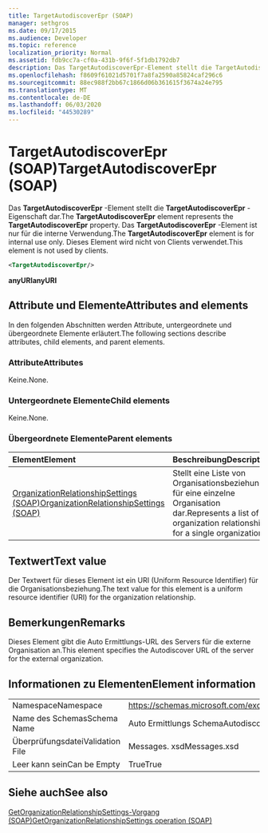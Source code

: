 ```yaml
---
title: TargetAutodiscoverEpr (SOAP)
manager: sethgros
ms.date: 09/17/2015
ms.audience: Developer
ms.topic: reference
localization_priority: Normal
ms.assetid: fdb9cc7a-cf0a-431b-9f6f-5f1db1792db7
description: Das TargetAutodiscoverEpr-Element stellt die TargetAutodiscoverEpr-Eigenschaft dar. Das TargetAutodiscoverEpr-Element ist nur für die interne Verwendung. Dieses Element wird nicht von Clients verwendet.
ms.openlocfilehash: f8609f61021d5701f7a8fa2590a85824caf296c6
ms.sourcegitcommit: 88ec988f2bb67c1866d06b361615f3674a24e795
ms.translationtype: MT
ms.contentlocale: de-DE
ms.lasthandoff: 06/03/2020
ms.locfileid: "44530289"
---
```

# <a name="targetautodiscoverepr-soap"></a><span data-ttu-id="07910-105">TargetAutodiscoverEpr (SOAP)</span><span class="sxs-lookup"><span data-stu-id="07910-105">TargetAutodiscoverEpr (SOAP)</span></span>

<span data-ttu-id="07910-106">Das **TargetAutodiscoverEpr** -Element stellt die **TargetAutodiscoverEpr** -Eigenschaft dar.</span><span class="sxs-lookup"><span data-stu-id="07910-106">The **TargetAutodiscoverEpr** element represents the **TargetAutodiscoverEpr** property.</span></span> <span data-ttu-id="07910-107">Das **TargetAutodiscoverEpr** -Element ist nur für die interne Verwendung.</span><span class="sxs-lookup"><span data-stu-id="07910-107">The **TargetAutodiscoverEpr** element is for internal use only.</span></span> <span data-ttu-id="07910-108">Dieses Element wird nicht von Clients verwendet.</span><span class="sxs-lookup"><span data-stu-id="07910-108">This element is not used by clients.</span></span> 
  
```XML
<TargetAutodiscoverEpr/>
```

 <span data-ttu-id="07910-109">**anyURI**</span><span class="sxs-lookup"><span data-stu-id="07910-109">**anyURI**</span></span>
## <a name="attributes-and-elements"></a><span data-ttu-id="07910-110">Attribute und Elemente</span><span class="sxs-lookup"><span data-stu-id="07910-110">Attributes and elements</span></span>

<span data-ttu-id="07910-111">In den folgenden Abschnitten werden Attribute, untergeordnete und übergeordnete Elemente erläutert.</span><span class="sxs-lookup"><span data-stu-id="07910-111">The following sections describe attributes, child elements, and parent elements.</span></span>
  
### <a name="attributes"></a><span data-ttu-id="07910-112">Attribute</span><span class="sxs-lookup"><span data-stu-id="07910-112">Attributes</span></span>

<span data-ttu-id="07910-113">Keine.</span><span class="sxs-lookup"><span data-stu-id="07910-113">None.</span></span>
  
### <a name="child-elements"></a><span data-ttu-id="07910-114">Untergeordnete Elemente</span><span class="sxs-lookup"><span data-stu-id="07910-114">Child elements</span></span>

<span data-ttu-id="07910-115">Keine.</span><span class="sxs-lookup"><span data-stu-id="07910-115">None.</span></span>
  
### <a name="parent-elements"></a><span data-ttu-id="07910-116">Übergeordnete Elemente</span><span class="sxs-lookup"><span data-stu-id="07910-116">Parent elements</span></span>

|<span data-ttu-id="07910-117">**Element**</span><span class="sxs-lookup"><span data-stu-id="07910-117">**Element**</span></span>|<span data-ttu-id="07910-118">**Beschreibung**</span><span class="sxs-lookup"><span data-stu-id="07910-118">**Description**</span></span>|
|:-----|:-----|
|[<span data-ttu-id="07910-119">OrganizationRelationshipSettings (SOAP)</span><span class="sxs-lookup"><span data-stu-id="07910-119">OrganizationRelationshipSettings (SOAP)</span></span>](organizationrelationshipsettings-soap.md) <br/> |<span data-ttu-id="07910-120">Stellt eine Liste von Organisationsbeziehungen für eine einzelne Organisation dar.</span><span class="sxs-lookup"><span data-stu-id="07910-120">Represents a list of organization relationships for a single organization.</span></span>  <br/> |
   
## <a name="text-value"></a><span data-ttu-id="07910-121">Textwert</span><span class="sxs-lookup"><span data-stu-id="07910-121">Text value</span></span>

<span data-ttu-id="07910-122">Der Textwert für dieses Element ist ein URI (Uniform Resource Identifier) für die Organisationsbeziehung.</span><span class="sxs-lookup"><span data-stu-id="07910-122">The text value for this element is a uniform resource identifier (URI) for the organization relationship.</span></span>
  
## <a name="remarks"></a><span data-ttu-id="07910-123">Bemerkungen</span><span class="sxs-lookup"><span data-stu-id="07910-123">Remarks</span></span>

<span data-ttu-id="07910-124">Dieses Element gibt die Auto Ermittlungs-URL des Servers für die externe Organisation an.</span><span class="sxs-lookup"><span data-stu-id="07910-124">This element specifies the Autodiscover URL of the server for the external organization.</span></span> 
  
## <a name="element-information"></a><span data-ttu-id="07910-125">Informationen zu Elementen</span><span class="sxs-lookup"><span data-stu-id="07910-125">Element information</span></span>

|||
|:-----|:-----|
|<span data-ttu-id="07910-126">Namespace</span><span class="sxs-lookup"><span data-stu-id="07910-126">Namespace</span></span>  <br/> |https://schemas.microsoft.com/exchange/2010/Autodiscover  <br/> |
|<span data-ttu-id="07910-127">Name des Schemas</span><span class="sxs-lookup"><span data-stu-id="07910-127">Schema Name</span></span>  <br/> |<span data-ttu-id="07910-128">Auto Ermittlungs Schema</span><span class="sxs-lookup"><span data-stu-id="07910-128">Autodiscover schema</span></span>  <br/> |
|<span data-ttu-id="07910-129">Überprüfungsdatei</span><span class="sxs-lookup"><span data-stu-id="07910-129">Validation File</span></span>  <br/> |<span data-ttu-id="07910-130">Messages. xsd</span><span class="sxs-lookup"><span data-stu-id="07910-130">Messages.xsd</span></span>  <br/> |
|<span data-ttu-id="07910-131">Leer kann sein</span><span class="sxs-lookup"><span data-stu-id="07910-131">Can be Empty</span></span>  <br/> |<span data-ttu-id="07910-132">True</span><span class="sxs-lookup"><span data-stu-id="07910-132">True</span></span>  <br/> |
   
## <a name="see-also"></a><span data-ttu-id="07910-133">Siehe auch</span><span class="sxs-lookup"><span data-stu-id="07910-133">See also</span></span>



[<span data-ttu-id="07910-134">GetOrganizationRelationshipSettings-Vorgang (SOAP)</span><span class="sxs-lookup"><span data-stu-id="07910-134">GetOrganizationRelationshipSettings operation (SOAP)</span></span>](getorganizationrelationshipsettings-operation-soap.md)

